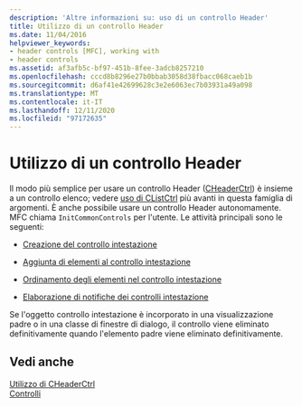 ```yaml
---
description: 'Altre informazioni su: uso di un controllo Header'
title: Utilizzo di un controllo Header
ms.date: 11/04/2016
helpviewer_keywords:
- header controls [MFC], working with
- header controls
ms.assetid: af3afb5c-bf97-451b-8fee-3adcb8257210
ms.openlocfilehash: cccd8b8296e27b0bbab3058d38fbacc068caeb1b
ms.sourcegitcommit: d6af41e42699628c3e2e6063ec7b03931a49a098
ms.translationtype: MT
ms.contentlocale: it-IT
ms.lasthandoff: 12/11/2020
ms.locfileid: "97172635"
---
```

# <a name="working-with-a-header-control"></a>Utilizzo di un controllo Header

Il modo più semplice per usare un controllo Header ([CHeaderCtrl](../mfc/reference/cheaderctrl-class.md)) è insieme a un controllo elenco; vedere [uso di CListCtrl](../mfc/using-clistctrl.md) più avanti in questa famiglia di argomenti. È anche possibile usare un controllo Header autonomamente. MFC chiama `InitCommonControls` per l'utente. Le attività principali sono le seguenti:

- [Creazione del controllo intestazione](../mfc/creating-the-header-control.md)

- [Aggiunta di elementi al controllo intestazione](../mfc/adding-items-to-the-header-control.md)

- [Ordinamento degli elementi nel controllo intestazione](../mfc/ordering-items-in-the-header-control.md)

- [Elaborazione di notifiche dei controlli intestazione](../mfc/processing-header-control-notifications.md)

Se l'oggetto controllo intestazione è incorporato in una visualizzazione padre o in una classe di finestre di dialogo, il controllo viene eliminato definitivamente quando l'elemento padre viene eliminato definitivamente.

## <a name="see-also"></a>Vedi anche

[Utilizzo di CHeaderCtrl](../mfc/using-cheaderctrl.md)<br/>
[Controlli](../mfc/controls-mfc.md)
